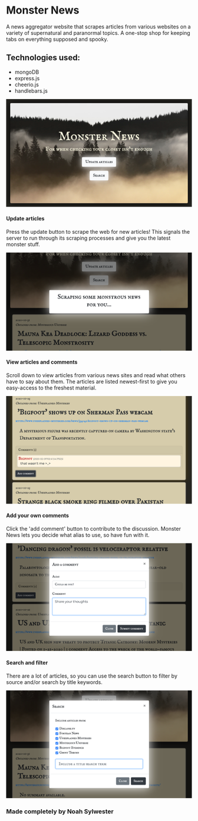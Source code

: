 # Monster News
A news aggregator website that scrapes articles from various websites on a variety of supernatural and paranormal topics. A one-stop shop for keeping tabs on everything supposed and spooky.

## Technologies used:
- mongoDB
- express.js
- cheerio.js
- handlebars.js

![splash](./screenshots/monsterNewsScreen1.png)

#### Update articles

Press the update button to scrape the web for new articles! This signals the server to run through its scraping processes and give you the latest monster stuff.

![update](./screenshots/monsterNewsScreen5.png)

#### View articles and comments

Scroll down to view articles from various news sites and read what others have to say about them. The articles are listed newest-first to give you easy-access to the freshest material.

![articles](./screenshots/monsterNewsScreen2.png)

#### Add your own comments

Click the 'add comment' button to contribute to the discussion. Monster News lets you decide what alias to use, so have fun with it.

![comment](./screenshots/monsterNewsScreen3.png)

#### Search and filter

There are a lot of articles, so you can use the search button to filter by source and/or search by title keywords.

![search](./screenshots/monsterNewsScreen4.png)

### Made completely by Noah Sylwester